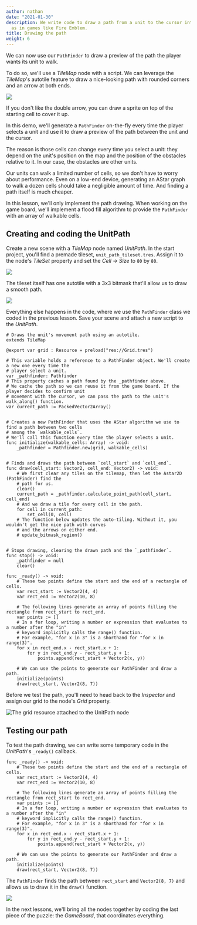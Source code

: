 ```yaml
---
author: nathan
date: "2021-01-30"
description: We write code to draw a path from a unit to the cursor interactively,
  as in games like Fire Emblem.
title: Drawing the path
weight: 6
---
```


We can now use our `PathFinder` to draw a preview of the path the player wants its unit to walk.

To do so, we'll use a _TileMap_ node with a script. We can leverage the _TileMap_'s autotile feature to draw a nice-looking path with rounded corners and an arrow at both ends.

![](05.drawing-path-example.png)

If you don't like the double arrow, you can draw a sprite on top of the starting cell to cover it up.

In this demo, we'll generate a `PathFinder` on-the-fly every time the player selects a unit and use it to draw a preview of the path between the unit and the cursor.

The reason is those cells can change every time you select a unit: they depend on the unit's position on the map and the position of the obstacles relative to it. In our case, the obstacles are other units.

Our units can walk a limited number of cells, so we don't have to worry about performance. Even on a low-end device, generating an AStar graph to walk a dozen cells should take a negligible amount of time. And finding a path itself is much cheaper.

In this lesson, we'll only implement the path drawing. When working on the game board, we'll implement a flood fill algorithm to provide the `PathFinder` with an array of walkable cells.

## Creating and coding the UnitPath

Create a new scene with a _TileMap_ node named _UnitPath_. In the start project, you'll find a premade tileset, `unit_path_tileset.tres`. Assign it to the node's _TileSet_ property and set the _Cell -> Size_ to `80` by `80`.

![](05.creating-unitpath-node.png)

The tileset itself has one autotile with a 3x3 bitmask that'll allow us to draw a smooth path.

![](05.tileset-autotile.png)

Everything else happens in the code, where we use the `PathFinder` class we coded in the previous lesson. Save your scene and attach a new script to the _UnitPath_.

```gdscript
# Draws the unit's movement path using an autotile.
extends TileMap

@export var grid : Resource = preload("res://Grid.tres")

# This variable holds a reference to a PathFinder object. We'll create a new one every time the
# player select a unit.
var _pathfinder: Pathfinder
# This property caches a path found by the _pathfinder above.
# We cache the path so we can reuse it from the game board. If the player decides to confirm unit
# movement with the cursor, we can pass the path to the unit's walk_along() function.
var current_path := PackedVector2Array()


# Creates a new PathFinder that uses the AStar algorithm we use to find a path between two cells
# among the `walkable_cells`.
# We'll call this function every time the player selects a unit.
func initialize(walkable_cells: Array) -> void:
	_pathfinder = Pathfinder.new(grid, walkable_cells)


# Finds and draws the path between `cell_start` and `cell_end`.
func draw(cell_start: Vector2, cell_end: Vector2) -> void:
	# We first clear any tiles on the tilemap, then let the Astar2D (PathFinder) find the
	# path for us.
	clear()
	current_path = _pathfinder.calculate_point_path(cell_start, cell_end)
	# And we draw a tile for every cell in the path.
	for cell in current_path:
		set_cell(0, cell)
	# The function below updates the auto-tiling. Without it, you wouldn't get the nice path with curves
	# and the arrows on either end.
	# update_bitmask_region()


# Stops drawing, clearing the drawn path and the `_pathfinder`.
func stop() -> void:
	_pathfinder = null
	clear()

func _ready() -> void:
	# These two points define the start and the end of a rectangle of cells.
	var rect_start := Vector2(4, 4)
	var rect_end := Vector2(10, 8)

	# The following lines generate an array of points filling the rectangle from rect_start to rect_end.
	var points := []
	# In a for loop, writing a number or expression that evaluates to a number after the "in"
	# keyword implicitly calls the range() function.
	# For example, "for x in 3" is a shorthand for "for x in range(3)".
	for x in rect_end.x - rect_start.x + 1:
		for y in rect_end.y - rect_start.y + 1:
			points.append(rect_start + Vector2(x, y))

	# We can use the points to generate our PathFinder and draw a path.
	initialize(points)
	draw(rect_start, Vector2(8, 7))
```

Before we test the path, you'll need to head back to the _Inspector_ and assign our grid to the node's _Grid_ property.

![The grid resource attached to the UnitPath node](05.unit-path.png)

## Testing our path

To test the path drawing, we can write some temporary code in the _UnitPath_'s `_ready()` callback.

```gdscript
func _ready() -> void:
	# These two points define the start and the end of a rectangle of cells.
	var rect_start := Vector2(4, 4)
	var rect_end := Vector2(10, 8)

	# The following lines generate an array of points filling the rectangle from rect_start to rect_end.
	var points := []
	# In a for loop, writing a number or expression that evaluates to a number after the "in"
	# keyword implicitly calls the range() function.
	# For example, "for x in 3" is a shorthand for "for x in range(3)".
	for x in rect_end.x - rect_start.x + 1:
		for y in rect_end.y - rect_start.y + 1:
			points.append(rect_start + Vector2(x, y))

	# We can use the points to generate our PathFinder and draw a path.
	initialize(points)
	draw(rect_start, Vector2(8, 7))
```

The `PathFinder` finds the path between `rect_start` and `Vector2(8, 7)` and allows us to draw it in the `draw()` function.

![](05.testing-path-drawing.png)

In the next lessons, we'll bring all the nodes together by coding the last piece of the puzzle: the _GameBoard_, that coordinates everything.
